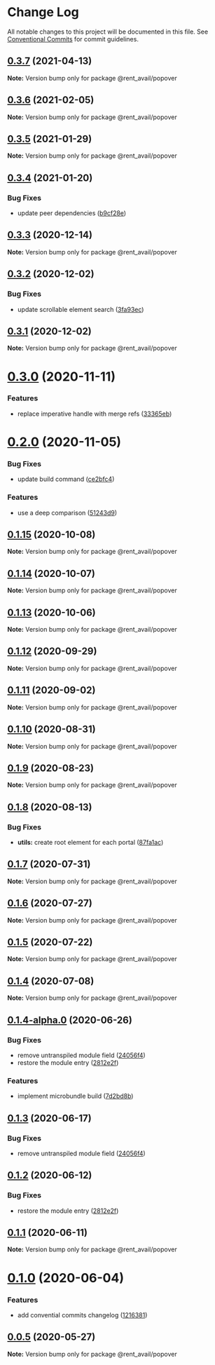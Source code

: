 # Change Log

All notable changes to this project will be documented in this file.
See [Conventional Commits](https://conventionalcommits.org) for commit guidelines.

## [0.3.7](https://github.com/rentalutions/elements/compare/@rent_avail/popover@0.3.6...@rent_avail/popover@0.3.7) (2021-04-13)

**Note:** Version bump only for package @rent_avail/popover





## [0.3.6](https://github.com/rentalutions/elements/compare/@rent_avail/popover@0.3.5...@rent_avail/popover@0.3.6) (2021-02-05)

**Note:** Version bump only for package @rent_avail/popover





## [0.3.5](https://github.com/rentalutions/elements/compare/@rent_avail/popover@0.3.4...@rent_avail/popover@0.3.5) (2021-01-29)

**Note:** Version bump only for package @rent_avail/popover





## [0.3.4](https://github.com/rentalutions/elements/compare/@rent_avail/popover@0.3.3...@rent_avail/popover@0.3.4) (2021-01-20)


### Bug Fixes

* update peer dependencies ([b9cf28e](https://github.com/rentalutions/elements/commit/b9cf28ea6daf7bcb028775cdcc12f1ac2a45280b))





## [0.3.3](https://github.com/rentalutions/elements/compare/@rent_avail/popover@0.3.2...@rent_avail/popover@0.3.3) (2020-12-14)

**Note:** Version bump only for package @rent_avail/popover





## [0.3.2](https://github.com/rentalutions/elements/compare/@rent_avail/popover@0.3.1...@rent_avail/popover@0.3.2) (2020-12-02)


### Bug Fixes

* update scrollable element search ([3fa93ec](https://github.com/rentalutions/elements/commit/3fa93ec768e21b72691d78a2a543604c8513b3e8))





## [0.3.1](https://github.com/rentalutions/elements/compare/@rent_avail/popover@0.3.0...@rent_avail/popover@0.3.1) (2020-12-02)

**Note:** Version bump only for package @rent_avail/popover





# [0.3.0](https://github.com/rentalutions/elements/compare/@rent_avail/popover@0.2.0...@rent_avail/popover@0.3.0) (2020-11-11)


### Features

* replace imperative handle with merge refs ([33365eb](https://github.com/rentalutions/elements/commit/33365eb190f2cd8707805318e85f6128cf847fc0))





# [0.2.0](https://github.com/rentalutions/elements/compare/@rent_avail/popover@0.1.15...@rent_avail/popover@0.2.0) (2020-11-05)


### Bug Fixes

* update build command ([ce2bfc4](https://github.com/rentalutions/elements/commit/ce2bfc47d722b40d87bbad7806b727cc29e9712a))


### Features

* use a deep comparison ([51243d9](https://github.com/rentalutions/elements/commit/51243d974832361f686a0213a0920fc38db0dc21))





## [0.1.15](https://github.com/rentalutions/elements/compare/@rent_avail/popover@0.1.14...@rent_avail/popover@0.1.15) (2020-10-08)

**Note:** Version bump only for package @rent_avail/popover





## [0.1.14](https://github.com/rentalutions/elements/compare/@rent_avail/popover@0.1.13...@rent_avail/popover@0.1.14) (2020-10-07)

**Note:** Version bump only for package @rent_avail/popover





## [0.1.13](https://github.com/rentalutions/elements/compare/@rent_avail/popover@0.1.12...@rent_avail/popover@0.1.13) (2020-10-06)

**Note:** Version bump only for package @rent_avail/popover





## [0.1.12](https://github.com/rentalutions/elements/compare/@rent_avail/popover@0.1.11...@rent_avail/popover@0.1.12) (2020-09-29)

**Note:** Version bump only for package @rent_avail/popover





## [0.1.11](https://github.com/rentalutions/elements/compare/@rent_avail/popover@0.1.10...@rent_avail/popover@0.1.11) (2020-09-02)

**Note:** Version bump only for package @rent_avail/popover





## [0.1.10](https://github.com/rentalutions/elements/compare/@rent_avail/popover@0.1.9...@rent_avail/popover@0.1.10) (2020-08-31)

**Note:** Version bump only for package @rent_avail/popover





## [0.1.9](https://github.com/rentalutions/elements/compare/@rent_avail/popover@0.1.8...@rent_avail/popover@0.1.9) (2020-08-23)

**Note:** Version bump only for package @rent_avail/popover





## [0.1.8](https://github.com/rentalutions/elements/compare/@rent_avail/popover@0.1.7...@rent_avail/popover@0.1.8) (2020-08-13)


### Bug Fixes

* **utils:** create root element for each portal ([87fa1ac](https://github.com/rentalutions/elements/commit/87fa1acb6feccfd13753071bfb4446c6ddad7398))





## [0.1.7](https://github.com/rentalutions/elements/compare/@rent_avail/popover@0.1.6...@rent_avail/popover@0.1.7) (2020-07-31)

**Note:** Version bump only for package @rent_avail/popover





## [0.1.6](https://github.com/rentalutions/elements/compare/@rent_avail/popover@0.1.5...@rent_avail/popover@0.1.6) (2020-07-27)

**Note:** Version bump only for package @rent_avail/popover





## [0.1.5](https://github.com/rentalutions/elements/compare/@rent_avail/popover@0.1.4...@rent_avail/popover@0.1.5) (2020-07-22)

**Note:** Version bump only for package @rent_avail/popover





## [0.1.4](https://github.com/rentalutions/elements/compare/@rent_avail/popover@0.1.4-alpha.0...@rent_avail/popover@0.1.4) (2020-07-08)

**Note:** Version bump only for package @rent_avail/popover





## [0.1.4-alpha.0](https://github.com/rentalutions/elements/compare/@rent_avail/popover@0.1.0...@rent_avail/popover@0.1.4-alpha.0) (2020-06-26)


### Bug Fixes

* remove untranspiled module field ([24056f4](https://github.com/rentalutions/elements/commit/24056f4dcc4ab05fc8d0c604a0630d7b3a8aca3c))
* restore the module entry ([2812e2f](https://github.com/rentalutions/elements/commit/2812e2f5d71068ce37a8511d9b8c527b5d63efae))


### Features

* implement microbundle build ([7d2bd8b](https://github.com/rentalutions/elements/commit/7d2bd8b20990211f6d048a3f393d78ac15ce0142))





## [0.1.3](https://github.com/rentalutions/elements/compare/@rent_avail/popover@0.1.2...@rent_avail/popover@0.1.3) (2020-06-17)


### Bug Fixes

* remove untranspiled module field ([24056f4](https://github.com/rentalutions/elements/commit/24056f4dcc4ab05fc8d0c604a0630d7b3a8aca3c))





## [0.1.2](https://github.com/rentalutions/elements/compare/@rent_avail/popover@0.1.1...@rent_avail/popover@0.1.2) (2020-06-12)


### Bug Fixes

* restore the module entry ([2812e2f](https://github.com/rentalutions/elements/commit/2812e2f5d71068ce37a8511d9b8c527b5d63efae))





## [0.1.1](https://github.com/rentalutions/elements/compare/@rent_avail/popover@0.1.0...@rent_avail/popover@0.1.1) (2020-06-11)

**Note:** Version bump only for package @rent_avail/popover





# [0.1.0](https://github.com/rentalutions/elements/compare/@rent_avail/popover@0.0.4...@rent_avail/popover@0.1.0) (2020-06-04)


### Features

* add convential commits changelog ([1216381](https://github.com/rentalutions/elements/commit/1216381d4e1bb8eb8dea4a2293a8bb84662195a9))





## [0.0.5](https://github.com/rentalutions/elements/compare/@rent_avail/popover@0.0.4...@rent_avail/popover@0.0.5) (2020-05-27)

**Note:** Version bump only for package @rent_avail/popover
